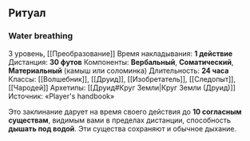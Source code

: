 ## Ритуал
### Water breathing

3 уровень, [[Преобразование]]
Время накладывания: **1 действие**
Дистанция: **30 футов**
Компоненты: **Вербальный**, **Соматический**, **Материальный** (камыш или соломинка)
Длительность: **24 часа**
Классы: [[Волшебник]], [[Друид]], [[Изобретатель]], [[Следопыт]], [[Чародей]]
Архетипы: [[Друид#Круг Земли|Круг Земли (Друид)]]
Источник: «Player's handbook»

Это заклинание дарует на время своего действия до **10 согласным существам**, видимым вами в пределах дистанции, способность **дышать под водой**. Эти существа сохраняют и обычное дыхание.